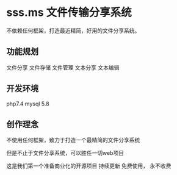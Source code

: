 # sss.ms 文件传输分享系统

不依赖任何框架，打造最近精简，好用的文件分享系统。 


## 功能规划

文件分享
文件存储
文件管理
文本分享
文本编辑

## 开发环境
php7.4
mysql 5.8

## 创作理念
不使用任何框架，致力于打造一个最精简的文件分享系统

但是不止于文件分享系统，可以胜任一切web项目

这是我们第一个准备商业化的开源项目 持续更新 免费使用， 永不收费